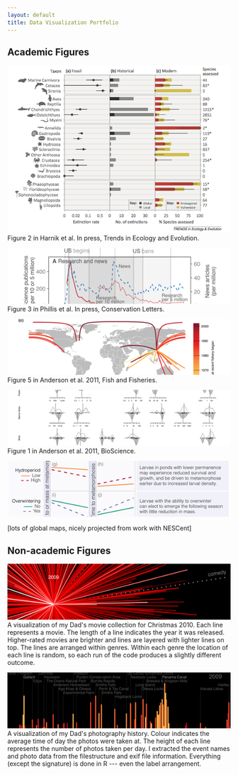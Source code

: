 ```yaml
---
layout: default
title: Data Visualization Portfolio
---
```


## Academic Figures
![](/figures/Harnik-etal-2012-TREE.png)
Figure 2 in Harnik et al. In press, Trends in Ecology and Evolution.

![](/figures/ddt-ts5.png)
Figure 3 in Phillis et al. In press, Conservation Letters.

![](/figures/Anderson_etal_2011_cuc.png)
Figure 5 in Anderson et al. 2011, Fish and Fisheries.

![](/figures/Anderson_etal_2011_BioScience.png)
Figure 1 in Anderson et al. 2011, BioScience.

![](/figures/ORegan_Tigure.png)

[lots of global maps, nicely projected from work with NESCent]

## Non-academic Figures
![IMDb visualization](/figures/movie-star-thumb.jpg)
A visualization of my Dad's movie collection for Christmas 2010. Each line represents a movie. The length of a line indicates the year it was released. Higher-rated movies are brighter and lines are layered with lighter lines on top. The lines are arranged within genres. Within each genre the location of each line is random, so each run of the code produces a slightly different outcome.

![](/figures/photos-exif-thumb.png)
A visualization of my Dad's photography history. Colour indicates the average time of day the photos were taken at. The height of each line represents the number of photos taken per day. I extracted the event names and photo data from the filestructure and exif file information. Everything (except the signature) is done in R --- even the label arrangement.

